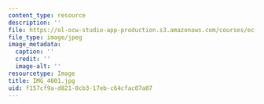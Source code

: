 ```yaml
---
content_type: resource
description: ''
file: https://ol-ocw-studio-app-production.s3.amazonaws.com/courses/ec-721-wheelchair-design-in-developing-countries-spring-2009/f157cf9ad8210cb317ebc64cfac07a07_IMG_4001.jpg
file_type: image/jpeg
image_metadata:
  caption: ''
  credit: ''
  image-alt: ''
resourcetype: Image
title: IMG_4001.jpg
uid: f157cf9a-d821-0cb3-17eb-c64cfac07a07
---
```

